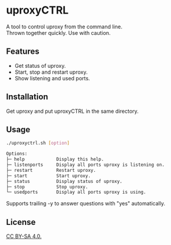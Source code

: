 
# uproxyCTRL

A tool to control uproxy from the command line.\
Thrown together quickly. Use with caution.


## Features

- Get status of uproxy.
- Start, stop and restart uproxy.
- Show listening and used ports.


## Installation

Get uproxy and put uproxyCTRL in the same directory. 
## Usage
```bash
./uproxyctrl.sh [option]

Options:
├─ help            Display this help.
├─ listenports     Display all ports uproxy is listening on.
├─ restart         Restart uproxy.
├─ start           Start uproxy.
├─ status          Display status of uproxy.
├─ stop            Stop uproxy.
└─ usedports       Display all ports uproxy is using.
```
Supports trailing  -y to answer questions with "yes" automatically.
## License

[CC BY-SA 4.0.](http://creativecommons.org/licenses/by-sa/4.0/)
